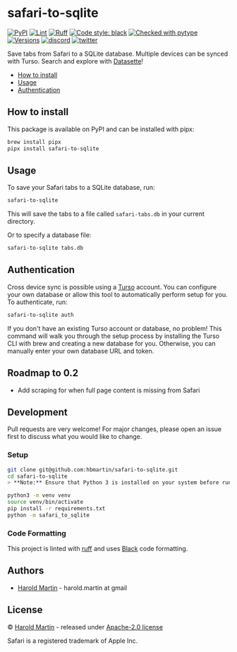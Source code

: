 # safari-to-sqlite

[![PyPI](https://img.shields.io/pypi/v/safari-to-sqlite.svg)](https://pypi.org/project/safari-to-sqlite/)
[![Lint](https://github.com/hbmartin/safari-to-sqlite/actions/workflows/lint.yml/badge.svg)](https://github.com/hbmartin/safari-to-sqlite/actions/workflows/lint.yml)
[![Ruff](https://img.shields.io/endpoint?url=https://raw.githubusercontent.com/astral-sh/ruff/main/assets/badge/v2.json)](https://github.com/astral-sh/ruff)
[![Code style: black](https://img.shields.io/badge/🐧️-black-000000.svg)](https://github.com/psf/black)
[![Checked with pytype](https://img.shields.io/badge/🦆-pytype-437f30.svg)](https://google.github.io/pytype/)
[![Versions](https://img.shields.io/pypi/pyversions/safari-to-sqlite.svg)](https://pypi.python.org/pypi/safari-to-sqlite)
[![discord](https://img.shields.io/discord/823971286308356157?logo=discord&label=&color=323338)](https://discord.gg/EE7Hx4Kbny)
[![twitter](https://img.shields.io/badge/@hmartin-00aced.svg?logo=twitter&logoColor=black)](https://twitter.com/hmartin)

Save tabs from Safari to a SQLite database. Multiple devices can be synced with Turso. Search and explore with [Datasette](https://datasette.io/)!

- [How to install](#how-to-install)
- [Usage](#usage)
- [Authentication](#authentication)

## How to install

This package is available on PyPI and can be installed with pipx:

```bash
brew install pipx
pipx install safari-to-sqlite
```

## Usage

To save your Safari tabs to a SQLite database, run:

```bash
safari-to-sqlite
```

This will save the tabs to a file called `safari-tabs.db` in your current directory.

Or to specify a database file:

```bash
safari-to-sqlite tabs.db
```

## Authentication
Cross device sync is possible using a [Turso](https://turso.tech) account. 
You can configure your own database or allow this tool to automatically perform setup for you.
To authenticate, run:

```bash
safari-to-sqlite auth
```

If you don't have an existing Turso account or database, no problem!
This command will walk you through the setup process by installing the Turso CLI with brew and creating a new database for you.
Otherwise, you can manually enter your own database URL and token.

## Roadmap to 0.2
- Add scraping for when full page content is missing from Safari

## Development

Pull requests are very welcome! For major changes, please open an issue first to discuss what you would like to change.

### Setup

```bash
git clone git@github.com:hbmartin/safari-to-sqlite.git
cd safari-to-sqlite
> **Note:** Ensure that Python 3 is installed on your system before running these commands.

python3 -m venv venv
source venv/bin/activate
pip install -r requirements.txt
python -m safari_to_sqlite
```

### Code Formatting

This project is linted with [ruff](https://docs.astral.sh/ruff/) and uses [Black](https://github.com/psf/black) code formatting.

## Authors

* [Harold Martin](https://www.linkedin.com/in/harold-martin-98526971/) - harold.martin at gmail

## License

© [Harold Martin](https://www.linkedin.com/in/harold-martin-98526971/) - released under [Apache-2.0 license](LICENSE.txt)

Safari is a registered trademark of Apple Inc.